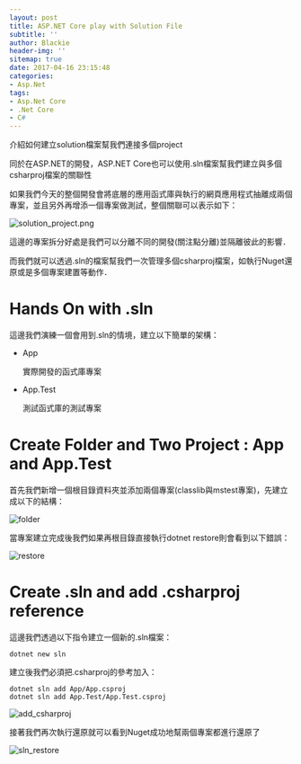 ```yaml
---
layout: post
title: ASP.NET Core play with Solution File
subtitle: ''
author: Blackie
header-img: ''
sitemap: true
date: 2017-04-16 23:15:48
categories: 
- Asp.Net
tags: 
- Asp.Net Core
- .Net Core
- C#
---
```


介紹如何建立solution檔案幫我們連接多個project

<!-- More -->

同於在ASP.NET的開發，ASP.NET Core也可以使用.sln檔案幫我們建立與多個csharproj檔案的關聯性

如果我們今天的整個開發會將底層的應用函式庫與執行的網頁應用程式抽離成兩個專案，並且另外再增添一個專案做測試，整個關聯可以表示如下：

![solution_project.png](solution_project.png)

這邊的專案拆分好處是我們可以分離不同的開發(關注點分離)並隔離彼此的影響．

而我們就可以透過.sln的檔案幫我們一次管理多個csharproj檔案，如執行Nuget還原或是多個專案建置等動作．

# Hands On with .sln #

這邊我們演練一個會用到.sln的情境，建立以下簡單的架構：

- App

    實際開發的函式庫專案

- App.Test

    測試函式庫的測試專案

# Create Folder and Two Project : App and App.Test #

首先我們新增一個根目錄資料夾並添加兩個專案(classlib與mstest專案)，先建立成以下的結構：

![folder](folder.png)

當專案建立完成後我們如果再根目錄直接執行dotnet restore則會看到以下錯誤：

![restore](restore.png)

# Create .sln and add .csharproj reference #

這邊我們透過以下指令建立一個新的.sln檔案：

    dotnet new sln

建立後我們必須把.csharproj的參考加入：

    dotnet sln add App/App.csproj
    dotnet sln add App.Test/App.Test.csproj

![add_csharproj](add_csharproj.png)

接著我們再次執行還原就可以看到Nuget成功地幫兩個專案都進行還原了

![sln_restore](sln_restore.png)